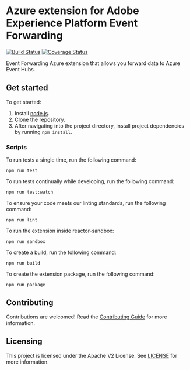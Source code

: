 # Azure extension for Adobe Experience Platform Event Forwarding

[![Build Status](https://img.shields.io/github/actions/workflow/status/adobe/reactor-extension-azure-edge/node.js.yml?style=flat)](https://github.com/adobe/reactor-extension-azure-edge/actions)
[![Coverage Status](https://coveralls.io/repos/github/adobe/reactor-extension-azure-edge/badge.svg?branch=main)](https://coveralls.io/github/adobe/reactor-extension-azure-edge?branch=main)

Event Forwarding Azure extension that allows you forward data to Azure Event Hubs.

## Get started

To get started:

1. Install [node.js](https://nodejs.org/).
2. Clone the repository.
3. After navigating into the project directory, install project dependencies by running `npm install`.

### Scripts

To run tests a single time, run the following command:

`npm run test`

To run tests continually while developing, run the following command:

`npm run test:watch`

To ensure your code meets our linting standards, run the following command:

`npm run lint`

To run the extension inside reactor-sandbox:

`npm run sandbox`

To create a build, run the following command:

`npm run build`

To create the extension package, run the following command:

`npm run package`

## Contributing

Contributions are welcomed! Read the [Contributing Guide](./.github/CONTRIBUTING.md) for more information.

## Licensing

This project is licensed under the Apache V2 License. See [LICENSE](LICENSE) for more information.
